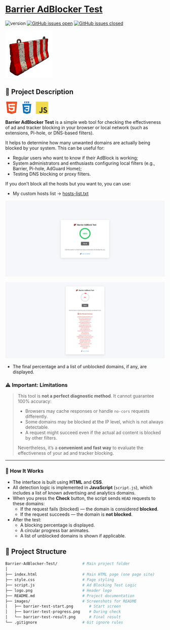 # [Barrier AdBlocker Test](https://ilalutovinov.github.io/Barrier-AdBlocker-Test/) 

![version](https://img.shields.io/badge/version-1.0.0-blue.svg) [![GitHub issues open](https://img.shields.io/github/issues/creativetimofficial/vision-ui-dashboard-chakra.svg?maxAge=2592000)](https://github.com/creativetimofficial/vision-ui-dashboard-chakra/issues?q=is%3Aopen+is%3Aissue) [![GitHub issues closed](https://img.shields.io/github/issues-closed-raw/creativetimofficial/vision-ui-dashboard-chakra.svg?maxAge=2592000)](https://github.com/creativetimofficial/vision-ui-dashboard-chakra/issues?q=is%3Aissue+is%3Aclosed)

<img src="images/logo.png" height="150px"/>  

## 📌 Project Description

<p>
<img src="https://github.com/devicons/devicon/blob/master/icons/html5/html5-original.svg" title="HTML5" alt="HTML" width="40" height="40"/>&nbsp;
<img src="https://github.com/devicons/devicon/blob/master/icons/css3/css3-plain-wordmark.svg"  title="CSS3" alt="CSS" width="40" height="40"/>&nbsp;
<img src="https://github.com/devicons/devicon/blob/master/icons/javascript/javascript-original.svg" title="JavaScript" alt="JavaScript" width="40" height="40"/>&nbsp;
</p>

**Barrier AdBlocker Test** is a simple web tool for checking the effectiveness of ad and tracker blocking in your browser or local network (such as extensions, Pi-hole, or DNS-based filters). 

It helps to determine how many unwanted domains are actually being blocked by your system. This can be useful for:

- Regular users who want to know if their AdBlock is working;
- System administrators and enthusiasts configuring local filters (e.g., Barrier, Pi-hole, AdGuard Home);
- Testing DNS blocking or proxy filters.

If you don't block all the hosts but you want to, you can use:
- My custom hosts list → [hosts-list.txt](https://github.com/ilalutovinov/Barrier-AdBlocker-Test-/blob/main/hosts-list.txt)

![screenshot1](images/screenshot1.jpg)

![screenshot3](images/screenshot3.jpg)
- The final percentage and a list of unblocked domains, if any, are displayed.

### ⚠️ Important: Limitations

> This tool is **not a perfect diagnostic method**. It cannot guarantee 100% accuracy:
>
> - Browsers may cache responses or handle `no-cors` requests differently.
> - Some domains may be blocked at the IP level, which is not always detectable.
> - A request might succeed even if the actual ad content is blocked by other filters.
>
> Nevertheless, it’s a **convenient and fast way** to evaluate the effectiveness of your ad and tracker blocking.

---

### 🧠 How It Works

- The interface is built using **HTML** and **CSS**.
- All detection logic is implemented in **JavaScript** (`script.js`), which includes a list of known advertising and analytics domains.
- When you press the **Check** button, the script sends `HEAD` requests to these domains:
  - If the request fails (blocked) — the domain is considered **blocked**.
  - If the request succeeds — the domain is **not blocked**.
- After the test:
  - A blocking percentage is displayed.
  - A circular progress bar animates.
  - A list of unblocked domains is shown if applicable.


## 📁 Project Structure

```bash
Barrier-AdBlocker-Test/           # Main project folder
│
├── index.html                    # Main HTML page (one page site)
├── style.css                     # Page styling
├── script.js                     # Ad Blocking Test Logic
├── logo.png                      # Header logo
├── README.md                     # Project documentation
├── images/                       # Screenshots for README
│   ├── barrier-test-start.png       # Start screen
│   ├── barrier-test-progress.png    # During check
│   └── barrier-test-result.png      # Final result
└── .gitignore                    # Git ignore rules
```
